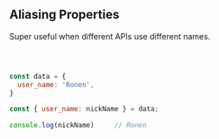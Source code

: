## Aliasing Properties
Super useful when different APIs use different names.




```js



const data = {
  user_name: 'Ronen',
}

const { user_name: nickName } = data;

console.log(nickName)     // Ronen
```
